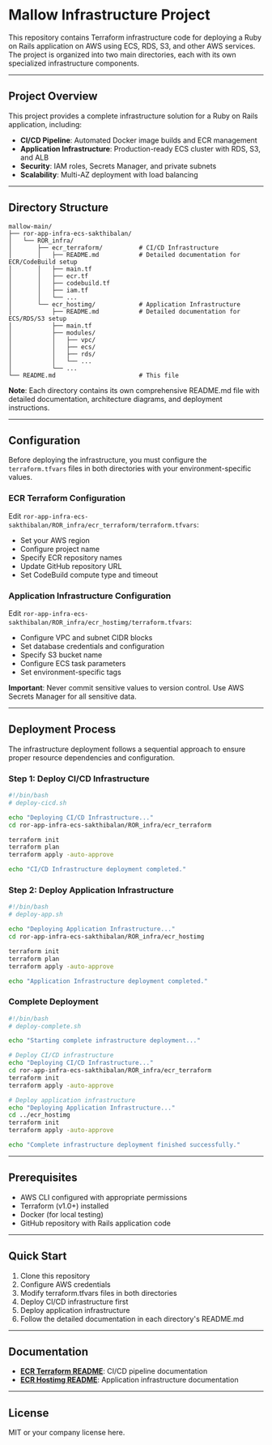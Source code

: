 # Mallow Infrastructure Project

This repository contains Terraform infrastructure code for deploying a Ruby on Rails application on AWS using ECS, RDS, S3, and other AWS services. The project is organized into two main directories, each with its own specialized infrastructure components.

---

## Project Overview

This project provides a complete infrastructure solution for a Ruby on Rails application, including:
- **CI/CD Pipeline**: Automated Docker image builds and ECR management
- **Application Infrastructure**: Production-ready ECS cluster with RDS, S3, and ALB
- **Security**: IAM roles, Secrets Manager, and private subnets
- **Scalability**: Multi-AZ deployment with load balancing

---

## Directory Structure

```
mallow-main/
├── ror-app-infra-ecs-sakthibalan/
│   └── ROR_infra/
│       ├── ecr_terraform/          # CI/CD Infrastructure
│       │   ├── README.md           # Detailed documentation for ECR/CodeBuild setup
│       │   ├── main.tf
│       │   ├── ecr.tf
│       │   ├── codebuild.tf
│       │   ├── iam.tf
│       │   └── ...
│       └── ecr_hostimg/            # Application Infrastructure
│           ├── README.md           # Detailed documentation for ECS/RDS/S3 setup
│           ├── main.tf
│           ├── modules/
│           │   ├── vpc/
│           │   ├── ecs/
│           │   ├── rds/
│           │   └── ...
│           └── ...
└── README.md                       # This file
```

**Note**: Each directory contains its own comprehensive README.md file with detailed documentation, architecture diagrams, and deployment instructions.

---

## Configuration

Before deploying the infrastructure, you must configure the `terraform.tfvars` files in both directories with your environment-specific values.

### ECR Terraform Configuration

Edit `ror-app-infra-ecs-sakthibalan/ROR_infra/ecr_terraform/terraform.tfvars`:
- Set your AWS region
- Configure project name
- Specify ECR repository names
- Update GitHub repository URL
- Set CodeBuild compute type and timeout

### Application Infrastructure Configuration

Edit `ror-app-infra-ecs-sakthibalan/ROR_infra/ecr_hostimg/terraform.tfvars`:
- Configure VPC and subnet CIDR blocks
- Set database credentials and configuration
- Specify S3 bucket name
- Configure ECS task parameters
- Set environment-specific tags

**Important**: Never commit sensitive values to version control. Use AWS Secrets Manager for all sensitive data.

---

## Deployment Process

The infrastructure deployment follows a sequential approach to ensure proper resource dependencies and configuration.

### Step 1: Deploy CI/CD Infrastructure

```bash
#!/bin/bash
# deploy-cicd.sh

echo "Deploying CI/CD Infrastructure..."
cd ror-app-infra-ecs-sakthibalan/ROR_infra/ecr_terraform

terraform init
terraform plan
terraform apply -auto-approve

echo "CI/CD Infrastructure deployment completed."
```

### Step 2: Deploy Application Infrastructure

```bash
#!/bin/bash
# deploy-app.sh

echo "Deploying Application Infrastructure..."
cd ror-app-infra-ecs-sakthibalan/ROR_infra/ecr_hostimg

terraform init
terraform plan
terraform apply -auto-approve

echo "Application Infrastructure deployment completed."
```

### Complete Deployment

```bash
#!/bin/bash
# deploy-complete.sh

echo "Starting complete infrastructure deployment..."

# Deploy CI/CD infrastructure
echo "Deploying CI/CD Infrastructure..."
cd ror-app-infra-ecs-sakthibalan/ROR_infra/ecr_terraform
terraform init
terraform apply -auto-approve

# Deploy application infrastructure
echo "Deploying Application Infrastructure..."
cd ../ecr_hostimg
terraform init
terraform apply -auto-approve

echo "Complete infrastructure deployment finished successfully."
```

---

## Prerequisites

- AWS CLI configured with appropriate permissions
- Terraform (v1.0+) installed
- Docker (for local testing)
- GitHub repository with Rails application code

---

## Quick Start

1. Clone this repository
2. Configure AWS credentials
3. Modify terraform.tfvars files in both directories
4. Deploy CI/CD infrastructure first
5. Deploy application infrastructure
6. Follow the detailed documentation in each directory's README.md

---

## Documentation

- **[ECR Terraform README](ror-app-infra-ecs-sakthibalan/ROR_infra/ecr_terraform/README.md)**: CI/CD pipeline documentation
- **[ECR Hostimg README](ror-app-infra-ecs-sakthibalan/ROR_infra/ecr_hostimg/README.md)**: Application infrastructure documentation

---

## License

MIT or your company license here.
